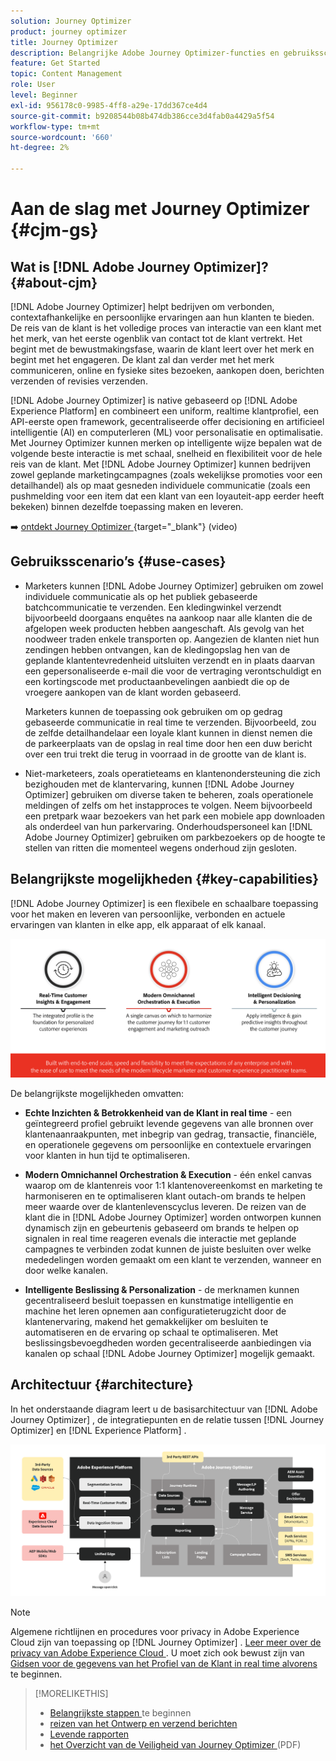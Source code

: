```yaml
---
solution: Journey Optimizer
product: journey optimizer
title: Journey Optimizer
description: Belangrijke Adobe Journey Optimizer-functies en gebruiksscenario's ontdekken
feature: Get Started
topic: Content Management
role: User
level: Beginner
exl-id: 956178c0-9985-4ff8-a29e-17dd367ce4d4
source-git-commit: b9208544b08b474db386cce3d4fab0a4429a5f54
workflow-type: tm+mt
source-wordcount: '660'
ht-degree: 2%

---
```


# Aan de slag met Journey Optimizer {#cjm-gs}

## Wat is [!DNL Adobe Journey Optimizer]?{#about-cjm}

[!DNL Adobe Journey Optimizer] helpt bedrijven om verbonden, contextafhankelijke en persoonlijke ervaringen aan hun klanten te bieden. De reis van de klant is het volledige proces van interactie van een klant met het merk, van het eerste ogenblik van contact tot de klant vertrekt. Het begint met de bewustmakingsfase, waarin de klant leert over het merk en begint met het engageren. De klant zal dan verder met het merk communiceren, online en fysieke sites bezoeken, aankopen doen, berichten verzenden of revisies verzenden.

[!DNL Adobe Journey Optimizer] is native gebaseerd op [!DNL Adobe Experience Platform] en combineert een uniform, realtime klantprofiel, een API-eerste open framework, gecentraliseerde offer decisioning en artificieel intelligentie (AI) en computerleren (ML) voor personalisatie en optimalisatie. Met Journey Optimizer kunnen merken op intelligente wijze bepalen wat de volgende beste interactie is met schaal, snelheid en flexibiliteit voor de hele reis van de klant. Met [!DNL Adobe Journey Optimizer] kunnen bedrijven zowel geplande marketingcampagnes (zoals wekelijkse promoties voor een detailhandel) als op maat gesneden individuele communicatie (zoals een pushmelding voor een item dat een klant van een loyauteit-app eerder heeft bekeken) binnen dezelfde toepassing maken en leveren.

➡️ [ ontdekt Journey Optimizer ](https://experienceleague.adobe.com/docs/journey-optimizer-learn/tutorials/introduction-to-journey-optimizer/introduction.html) {target="_blank"} (video)


## Gebruiksscenario’s {#use-cases}

* Marketers kunnen [!DNL Adobe Journey Optimizer] gebruiken om zowel individuele communicatie als op het publiek gebaseerde batchcommunicatie te verzenden. Een kledingwinkel verzendt bijvoorbeeld doorgaans enquêtes na aankoop naar alle klanten die de afgelopen week producten hebben aangeschaft. Als gevolg van het noodweer traden enkele transporten op. Aangezien de klanten niet hun zendingen hebben ontvangen, kan de kledingopslag hen van de geplande klantentevredenheid uitsluiten verzendt en in plaats daarvan een gepersonaliseerde e-mail die voor de vertraging verontschuldigt en een kortingscode met productaanbevelingen aanbiedt die op de vroegere aankopen van de klant worden gebaseerd.

  Marketers kunnen de toepassing ook gebruiken om op gedrag gebaseerde communicatie in real time te verzenden. Bijvoorbeeld, zou de zelfde detailhandelaar een loyale klant kunnen in dienst nemen die de parkeerplaats van de opslag in real time door hen een duw bericht over een trui trekt die terug in voorraad in de grootte van de klant is.

* Niet-marketeers, zoals operatieteams en klantenondersteuning die zich bezighouden met de klantervaring, kunnen [!DNL Adobe Journey Optimizer] gebruiken om diverse taken te beheren, zoals operationele meldingen of zelfs om het instapproces te volgen. Neem bijvoorbeeld een pretpark waar bezoekers van het park een mobiele app downloaden als onderdeel van hun parkervaring. Onderhoudspersoneel kan [!DNL Adobe Journey Optimizer] gebruiken om parkbezoekers op de hoogte te stellen van ritten die momenteel wegens onderhoud zijn gesloten.

## Belangrijkste mogelijkheden {#key-capabilities}

[!DNL Adobe Journey Optimizer] is een flexibele en schaalbare toepassing voor het maken en leveren van persoonlijke, verbonden en actuele ervaringen van klanten in elke app, elk apparaat of elk kanaal.

![](assets/ajo-capabilities.png)

De belangrijkste mogelijkheden omvatten:

* **Echte Inzichten &amp; Betrokkenheid van de Klant in real time** - een geïntegreerd profiel gebruikt levende gegevens van alle bronnen over klantenaanraakpunten, met inbegrip van gedrag, transactie, financiële, en operationele gegevens om persoonlijke en contextuele ervaringen voor klanten in hun tijd te optimaliseren.

* **Modern Omnichannel Orchestration &amp; Execution** - één enkel canvas waarop om de klantenreis voor 1:1 klantenovereenkomst en marketing te harmoniseren en te optimaliseren klant outach-om brands te helpen meer waarde over de klantenlevenscyclus leveren. De reizen van de klant die in [!DNL Adobe Journey Optimizer] worden ontworpen kunnen dynamisch zijn en gebeurtenis gebaseerd om brands te helpen op signalen in real time reageren evenals die interactie met geplande campagnes te verbinden zodat kunnen de juiste besluiten over welke mededelingen worden gemaakt om een klant te verzenden, wanneer en door welke kanalen.

* **Intelligente Beslissing &amp; Personalization** - de merknamen kunnen gecentraliseerd besluit toepassen en kunstmatige intelligentie en machine het leren opnemen aan configuratieterugzicht door de klantenervaring, makend het gemakkelijker om besluiten te automatiseren en de ervaring op schaal te optimaliseren. Met beslissingsbevoegdheden worden gecentraliseerde aanbiedingen via kanalen op schaal [!DNL Adobe Journey Optimizer] mogelijk gemaakt.

## Architectuur {#architecture}

In het onderstaande diagram leert u de basisarchitectuur van [!DNL Adobe Journey Optimizer] , de integratiepunten en de relatie tussen [!DNL Journey Optimizer] en [!DNL Experience Platform] .

![](assets/ajo-architecture.png)


>[!NOTE]
>
> Algemene richtlijnen en procedures voor privacy in Adobe Experience Cloud zijn van toepassing op [!DNL Journey Optimizer] . [ Leer meer over de privacy van Adobe Experience Cloud ](https://www.adobe.com/privacy/experience-cloud.html).
> U moet zich ook bewust zijn van [ Gidsen voor de gegevens van het Profiel van de Klant in real time alvorens ](https://experienceleague.adobe.com/docs/experience-platform/profile/guardrails.html) te beginnen.


>[!MORELIKETHIS]
>
>* [ Belangrijkste stappen ](quick-start.md) te beginnen
>* [ reizen van het Ontwerp en verzend berichten ](../building-journeys/journey-gs.md)
>* [ Levende rapporten ](../reports/live-report.md)
>* [ het Overzicht van de Veiligheid van Journey Optimizer ](https://www.adobe.com/content/dam/cc/en/security/pdfs/AJO_SecurityOverview.pdf) (PDF)
